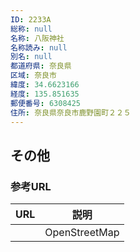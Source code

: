```yaml
---
ID: 2233A
総称: null
名称: 八阪神社
名称読み: null
別名: null
都道府県: 奈良県
区域: 奈良市
緯度: 34.6623166
経度: 135.851635
郵便番号: 6308425
住所: 奈良県奈良市鹿野園町２２５
---
```


## その他

### 参考URL

| URL | 説明          |
| --- | ------------- |
|     | OpenStreetMap |
